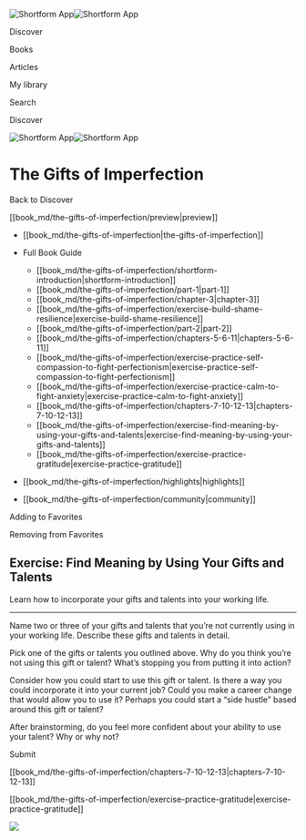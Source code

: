 ![Shortform App](/img/logo.36a2399e.svg)![Shortform App](/img/logo-dark.70c1b072.svg)

Discover

Books

Articles

My library

Search

Discover

![Shortform App](/img/logo.36a2399e.svg)![Shortform App](/img/logo-dark.70c1b072.svg)

# The Gifts of Imperfection

Back to Discover

[[book_md/the-gifts-of-imperfection/preview|preview]]

  * [[book_md/the-gifts-of-imperfection|the-gifts-of-imperfection]]
  * Full Book Guide

    * [[book_md/the-gifts-of-imperfection/shortform-introduction|shortform-introduction]]
    * [[book_md/the-gifts-of-imperfection/part-1|part-1]]
    * [[book_md/the-gifts-of-imperfection/chapter-3|chapter-3]]
    * [[book_md/the-gifts-of-imperfection/exercise-build-shame-resilience|exercise-build-shame-resilience]]
    * [[book_md/the-gifts-of-imperfection/part-2|part-2]]
    * [[book_md/the-gifts-of-imperfection/chapters-5-6-11|chapters-5-6-11]]
    * [[book_md/the-gifts-of-imperfection/exercise-practice-self-compassion-to-fight-perfectionism|exercise-practice-self-compassion-to-fight-perfectionism]]
    * [[book_md/the-gifts-of-imperfection/exercise-practice-calm-to-fight-anxiety|exercise-practice-calm-to-fight-anxiety]]
    * [[book_md/the-gifts-of-imperfection/chapters-7-10-12-13|chapters-7-10-12-13]]
    * [[book_md/the-gifts-of-imperfection/exercise-find-meaning-by-using-your-gifts-and-talents|exercise-find-meaning-by-using-your-gifts-and-talents]]
    * [[book_md/the-gifts-of-imperfection/exercise-practice-gratitude|exercise-practice-gratitude]]
  * [[book_md/the-gifts-of-imperfection/highlights|highlights]]
  * [[book_md/the-gifts-of-imperfection/community|community]]



Adding to Favorites 

Removing from Favorites 

## Exercise: Find Meaning by Using Your Gifts and Talents

Learn how to incorporate your gifts and talents into your working life.

* * *

Name two or three of your gifts and talents that you’re not currently using in your working life. Describe these gifts and talents in detail.

Pick one of the gifts or talents you outlined above. Why do you think you’re not using this gift or talent? What’s stopping you from putting it into action?

Consider how you could start to use this gift or talent. Is there a way you could incorporate it into your current job? Could you make a career change that would allow you to use it? Perhaps you could start a “side hustle” based around this gift or talent?

After brainstorming, do you feel more confident about your ability to use your talent? Why or why not?

Submit 

[[book_md/the-gifts-of-imperfection/chapters-7-10-12-13|chapters-7-10-12-13]]

[[book_md/the-gifts-of-imperfection/exercise-practice-gratitude|exercise-practice-gratitude]]

![](https://bat.bing.com/action/0?ti=56018282&Ver=2&mid=5b5fe7e3-4c29-4b83-bf02-7b7f448baf3e&sid=1711133063fa11eebdec89a8b8ae3bbc&vid=171147a063fa11eea7440fcfeb230d96&vids=0&msclkid=N&pi=0&lg=en-US&sw=800&sh=600&sc=24&nwd=1&tl=Shortform%20%7C%20Book&p=https%3A%2F%2Fwww.shortform.com%2Fapp%2Fbook%2Fthe-gifts-of-imperfection%2Fexercise-find-meaning-by-using-your-gifts-and-talents&r=&lt=777&evt=pageLoad&sv=1&rn=140251)
